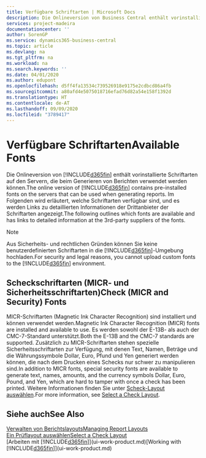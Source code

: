 ```yaml
---
title: Verfügbare Schriftarten | Microsoft Docs
description: Die Onlineversion von Business Central enthält vorinstallierte Schriftarten auf den Servern, die beim Generieren von Berichten verwendet werden können.
services: project-madeira
documentationcenter: ''
author: SorenGP
ms.service: dynamics365-business-central
ms.topic: article
ms.devlang: na
ms.tgt_pltfrm: na
ms.workload: na
ms.search.keywords: ''
ms.date: 04/01/2020
ms.author: edupont
ms.openlocfilehash: d5ff4fa13534c739526918e9175e2cdbcd86a4fb
ms.sourcegitcommit: a80afd4e5075018716efad76d82a54e158f1392d
ms.translationtype: HT
ms.contentlocale: de-AT
ms.lasthandoff: 09/09/2020
ms.locfileid: "3789417"
---
```

# <a name="available-fonts"></a><span data-ttu-id="181ba-103">Verfügbare Schriftarten</span><span class="sxs-lookup"><span data-stu-id="181ba-103">Available Fonts</span></span>
<span data-ttu-id="181ba-104">Die Onlineversion von [!INCLUDE[d365fin](includes/d365fin_md.md)] enthält vorinstallierte Schriftarten auf den Servern, die beim Generieren von Berichten verwendet werden können.</span><span class="sxs-lookup"><span data-stu-id="181ba-104">The online version of [!INCLUDE[d365fin](includes/d365fin_md.md)] contains pre-installed fonts on the servers that can be used when generating reports.</span></span> <span data-ttu-id="181ba-105">Im Folgenden wird erläutert, welche Schriftarten verfügbar sind, und es werden Links zu detaillierten Informationen der Drittanbieter der Schriftarten angezeigt.</span><span class="sxs-lookup"><span data-stu-id="181ba-105">The following outlines which fonts are available and has links to detailed information at the 3rd-party suppliers of the fonts.</span></span>

> [!NOTE]
> <span data-ttu-id="181ba-106">Aus Sicherheits- und rechtlichen Gründen können Sie keine benutzerdefinierten Schriftarten in die [!INCLUDE[d365fin](includes/d365fin_md.md)]-Umgebung hochladen.</span><span class="sxs-lookup"><span data-stu-id="181ba-106">For security and legal reasons, you cannot upload custom fonts to the [!INCLUDE[d365fin](includes/d365fin_md.md)] environment.</span></span>

## <a name="check-micr-and-security-fonts"></a><span data-ttu-id="181ba-107">Scheckschriftarten (MICR- und Sicherheitsschriftarten)</span><span class="sxs-lookup"><span data-stu-id="181ba-107">Check (MICR and Security) Fonts</span></span>  
<span data-ttu-id="181ba-108">MICR-Schriftarten (Magnetic Ink Character Recognition) sind installiert und können verwendet werden.</span><span class="sxs-lookup"><span data-stu-id="181ba-108">Magnetic Ink Character Recognition (MICR) fonts are installed and available to use.</span></span> <span data-ttu-id="181ba-109">Es werden sowohl der E-13B- als auch der CMC-7-Standard unterstützt.</span><span class="sxs-lookup"><span data-stu-id="181ba-109">Both the E-13B and the CMC-7 standards are supported.</span></span> <span data-ttu-id="181ba-110">Zusätzlich zu MICR-Schriftarten stehen spezielle Sicherheitsschriftarten zur Verfügung, mit denen Text, Namen, Beträge und die Währungssymbole Dollar, Euro, Pfund und Yen generiert werden können, die nach dem Drucken eines Schecks nur schwer zu manipulieren sind.</span><span class="sxs-lookup"><span data-stu-id="181ba-110">In addition to MICR fonts, special security fonts are available to generate text, names, amounts, and the currency symbols Dollar, Euro, Pound, and Yen, which are hard to tamper with once a check has been printed.</span></span> <span data-ttu-id="181ba-111">Weitere Informationen finden Sie unter [Scheck-Layout auswählen](finance-how-define-check-layouts.md).</span><span class="sxs-lookup"><span data-stu-id="181ba-111">For more information, see [Select a Check Layout](finance-how-define-check-layouts.md).</span></span>

## <a name="see-also"></a><span data-ttu-id="181ba-112">Siehe auch</span><span class="sxs-lookup"><span data-stu-id="181ba-112">See Also</span></span>
[<span data-ttu-id="181ba-113">Verwalten von Berichtslayouts</span><span class="sxs-lookup"><span data-stu-id="181ba-113">Managing Report Layouts</span></span>](ui-manage-report-layouts.md)  
[<span data-ttu-id="181ba-114">Ein Prüflayout auswählen</span><span class="sxs-lookup"><span data-stu-id="181ba-114">Select a Check Layout</span></span>](finance-how-define-check-layouts.md)  
<span data-ttu-id="181ba-115">[Arbeiten mit [!INCLUDE[d365fin](includes/d365fin_md.md)]](ui-work-product.md)</span><span class="sxs-lookup"><span data-stu-id="181ba-115">[Working with [!INCLUDE[d365fin](includes/d365fin_md.md)]](ui-work-product.md)</span></span>
